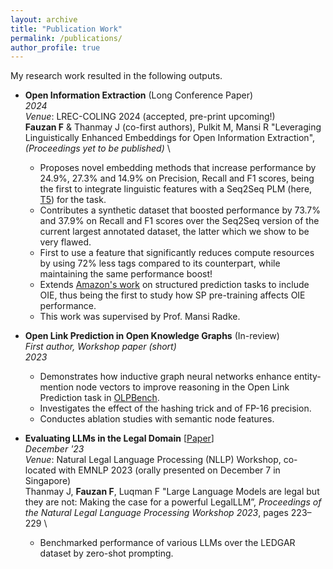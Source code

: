 ```yaml
---
layout: archive
title: "Publication Work"
permalink: /publications/
author_profile: true
---
```


My research work resulted in the following outputs.

- **Open Information Extraction** (Long Conference Paper)\
    _2024_ \
    _Venue_: LREC-COLING 2024 (accepted, pre-print upcoming!)\
    **Fauzan F** & Thanmay J (co-first authors), Pulkit M, Mansi R "Leveraging Linguistically Enhanced Embeddings for Open Information Extraction", _(Proceedings yet to be published)_ \ 
    - Proposes novel embedding methods that increase performance by 24.9%, 27.3% and 14.9% on Precision, Recall and F1 scores, being the first to integrate linguistic features with a Seq2Seq PLM (here, [T5](https://arxiv.org/abs/1910.10683)) for the task.
    - Contributes a synthetic dataset that boosted performance by 73.7% and 37.9% on Recall and F1 scores over the Seq2Seq version of the current largest annotated dataset, the latter which we show to be very flawed.
    - First to use a feature that significantly reduces compute resources by using 72% less tags compared to its counterpart, while maintaining the same performance boost!
    - Extends [Amazon's work](https://arxiv.org/abs/2101.05779) on structured prediction tasks to include OIE, thus being the first to study how SP pre-training affects OIE performance.
    - This work was supervised by Prof. Mansi Radke.
    
- **Open Link Prediction in Open Knowledge Graphs** (In-review) \
    _First author, Workshop paper (short)_ \
    _2023_
    - Demonstrates how inductive graph neural networks enhance entity-mention node vectors to improve reasoning in the Open Link Prediction task in [OLPBench](https://drive.google.com/file/d/1y0kShFhvThPYD70_8ZqiOVLehKCcptHJ/view).
    - Investigates the effect of the hashing trick and of FP-16 precision.
    - Conductes ablation studies with semantic node features.

- **Evaluating LLMs in the Legal Domain** [[Paper](https://aclanthology.org/2023.nllp-1.22/)] \
    _December '23_ \
    _Venue_: Natural Legal Language Processing (NLLP) Workshop, co-located with EMNLP 2023 (orally presented on December 7 in Singapore) \
 Thanmay J, **Fauzan F**, Luqman F "Large Language Models are legal but they are not: Making the case for a powerful LegalLLM”, _Proceedings of the Natural Legal Language Processing Workshop 2023_, pages 223–229 \
  - Benchmarked performance of various LLMs over the LEDGAR dataset by zero-shot prompting.
